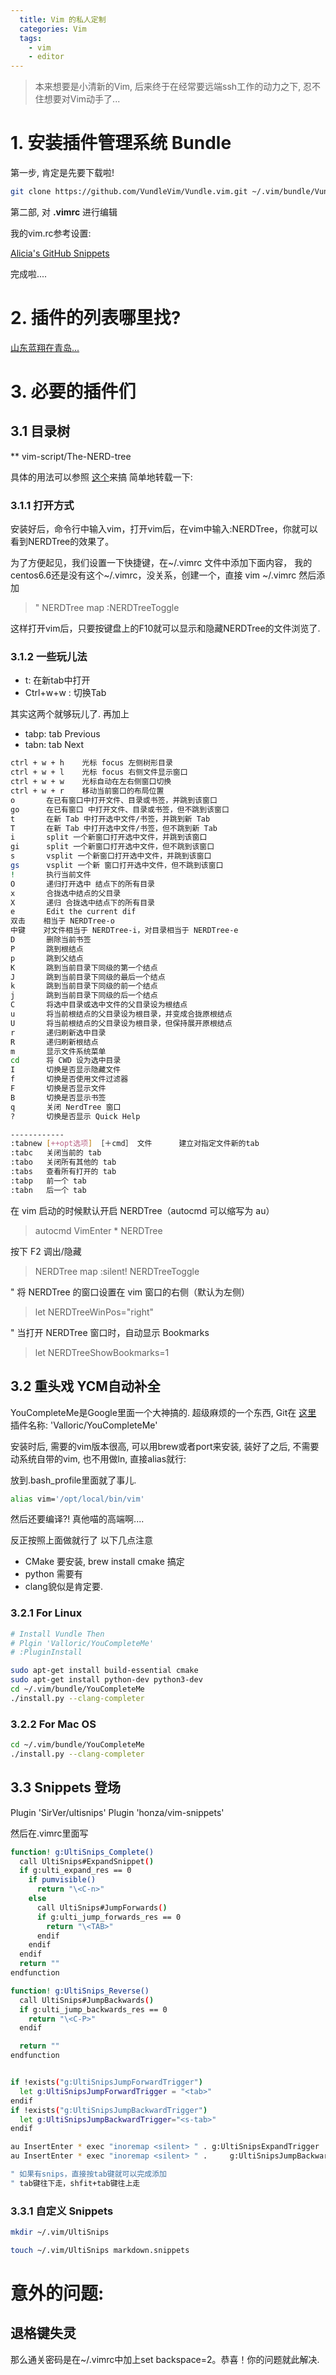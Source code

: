 ```yaml
---
  title: Vim 的私人定制
  categories: Vim
  tags:
    - vim
    - editor
---
```


<blockquote class="blockquote-center">本来想要是小清新的Vim, 后来终于在经常要远端ssh工作的动力之下, 忍不住想要对Vim动手了...</blockquote>

# 1. 安装插件管理系统 Bundle

第一步, 肯定是先要下载啦!

~~~bash
git clone https://github.com/VundleVim/Vundle.vim.git ~/.vim/bundle/Vundle.vim
~~~

第二部, 对 **.vimrc** 进行编辑

我的vim.rc参考设置:

<a href="https://github.com/Aliciahan/Snippets">Alicia's GitHub Snippets</a>


完成啦....

# 2. 插件的列表哪里找?

<a href="http://vim-scripts.org/vim/scripts.html">山东蓝翔在青岛...</a>

# 3. 必要的插件们

## 3.1 目录树

** vim-script/The-NERD-tree

具体的用法可以参照 <a href="https://my.oschina.net/VASKS/blog/388907">这个</a>来搞 简单地转载一下:

### 3.1.1 打开方式

安装好后，命令行中输入vim，打开vim后，在vim中输入:NERDTree，你就可以看到NERDTree的效果了。

为了方便起见，我们设置一下快捷键，在~/.vimrc 文件中添加下面内容， 我的centos6.6还是没有这个~/.vimrc，没关系，创建一个，直接 vim ~/.vimrc 然后添加

> " NERDTree map <F10> :NERDTreeToggle<CR>

这样打开vim后，只要按键盘上的F10就可以显示和隐藏NERDTree的文件浏览了.

### 3.1.2 一些玩儿法

- t: 在新tab中打开
- Ctrl+w+w : 切换Tab

其实这两个就够玩儿了. 再加上

- tabp: tab Previous
- tabn: tab Next

~~~bash
ctrl + w + h    光标 focus 左侧树形目录
ctrl + w + l    光标 focus 右侧文件显示窗口
ctrl + w + w    光标自动在左右侧窗口切换
ctrl + w + r    移动当前窗口的布局位置
o       在已有窗口中打开文件、目录或书签，并跳到该窗口
go      在已有窗口 中打开文件、目录或书签，但不跳到该窗口
t       在新 Tab 中打开选中文件/书签，并跳到新 Tab
T       在新 Tab 中打开选中文件/书签，但不跳到新 Tab
i       split 一个新窗口打开选中文件，并跳到该窗口
gi      split 一个新窗口打开选中文件，但不跳到该窗口
s       vsplit 一个新窗口打开选中文件，并跳到该窗口
gs      vsplit 一个新 窗口打开选中文件，但不跳到该窗口
!       执行当前文件
O       递归打开选中 结点下的所有目录
x       合拢选中结点的父目录
X       递归 合拢选中结点下的所有目录
e       Edit the current dif
双击    相当于 NERDTree-o
中键    对文件相当于 NERDTree-i，对目录相当于 NERDTree-e
D       删除当前书签
P       跳到根结点
p       跳到父结点
K       跳到当前目录下同级的第一个结点
J       跳到当前目录下同级的最后一个结点
k       跳到当前目录下同级的前一个结点
j       跳到当前目录下同级的后一个结点
C       将选中目录或选中文件的父目录设为根结点
u       将当前根结点的父目录设为根目录，并变成合拢原根结点
U       将当前根结点的父目录设为根目录，但保持展开原根结点
r       递归刷新选中目录
R       递归刷新根结点
m       显示文件系统菜单
cd      将 CWD 设为选中目录
I       切换是否显示隐藏文件
f       切换是否使用文件过滤器
F       切换是否显示文件
B       切换是否显示书签
q       关闭 NerdTree 窗口
?       切换是否显示 Quick Help

------------
:tabnew [++opt选项] ［＋cmd］ 文件      建立对指定文件新的tab
:tabc   关闭当前的 tab
:tabo   关闭所有其他的 tab
:tabs   查看所有打开的 tab
:tabp   前一个 tab
:tabn   后一个 tab

~~~

在 vim 启动的时候默认开启 NERDTree（autocmd 可以缩写为 au）

> autocmd VimEnter * NERDTree

按下 F2 调出/隐藏

> NERDTree map :silent! NERDTreeToggle

" 将 NERDTree 的窗口设置在 vim 窗口的右侧（默认为左侧）

> let NERDTreeWinPos="right"

" 当打开 NERDTree 窗口时，自动显示 Bookmarks

> let NERDTreeShowBookmarks=1


## 3.2 重头戏 YCM自动补全

YouCompleteMe是Google里面一个大神搞的. 超级麻烦的一个东西,  Git在 <a href="https://github.com/Valloric/YouCompleteMe">这里</a> 插件名称: 'Valloric/YouCompleteMe'

安装时后, 需要的vim版本很高, 可以用brew或者port来安装, 装好了之后, 不需要动系统自带的vim, 也不用做ln, 直接alias就行:

放到.bash_profile里面就了事儿.

~~~bash
alias vim='/opt/local/bin/vim'
~~~

然后还要编译?! 真他喵的高端啊....

反正按照上面做就行了 以下几点注意

- CMake 要安装, brew install cmake 搞定
- python 需要有
- clang貌似是肯定要.

### 3.2.1 For Linux

~~~bash
# Install Vundle Then
# Plgin 'Valloric/YouCompleteMe'
# :PluginInstall

sudo apt-get install build-essential cmake
sudo apt-get install python-dev python3-dev
cd ~/.vim/bundle/YouCompleteMe
./install.py --clang-completer

~~~

### 3.2.2 For Mac OS

~~~bash
cd ~/.vim/bundle/YouCompleteMe
./install.py --clang-completer
~~~


## 3.3 Snippets 登场


Plugin 'SirVer/ultisnips'
Plugin 'honza/vim-snippets'

然后在.vimrc里面写

~~~bash
function! g:UltiSnips_Complete()
  call UltiSnips#ExpandSnippet()
  if g:ulti_expand_res == 0
    if pumvisible()
      return "\<C-n>"
    else
      call UltiSnips#JumpForwards()
      if g:ulti_jump_forwards_res == 0
        return "\<TAB>"
      endif
    endif
  endif
  return ""
endfunction

function! g:UltiSnips_Reverse()
  call UltiSnips#JumpBackwards()
  if g:ulti_jump_backwards_res == 0
    return "\<C-P>"
  endif

  return ""
endfunction


if !exists("g:UltiSnipsJumpForwardTrigger")
  let g:UltiSnipsJumpForwardTrigger = "<tab>"
endif
if !exists("g:UltiSnipsJumpBackwardTrigger")
  let g:UltiSnipsJumpBackwardTrigger="<s-tab>"
endif

au InsertEnter * exec "inoremap <silent> " . g:UltiSnipsExpandTrigger     . " <C-R>=g:UltiSnips_Complete()<cr>"
au InsertEnter * exec "inoremap <silent> " .     g:UltiSnipsJumpBackwardTrigger . " <C-R>=g:UltiSnips_Reverse()<cr>"

" 如果有snips，直接按tab键就可以完成添加
" tab键往下走，shfit+tab键往上走
~~~

### 3.3.1 自定义 Snippets

~~~bash
mkdir ~/.vim/UltiSnips

touch ~/.vim/UltiSnips markdown.snippets
~~~
# 意外的问题:

## 退格键失灵

那么通关密码是在~/.vimrc中加上set backspace=2。恭喜！你的问题就此解决.
